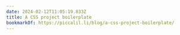 ```yaml
---
date: 2024-02-12T11:05:19.833Z
title: A CSS project boilerplate
bookmarkOf: https://piccalil.li/blog/a-css-project-boilerplate/
---
```

